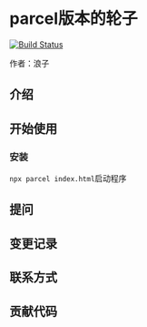 # parcel版本的轮子
[![Build Status](https://travis-ci.org/cjyiz/wheel1.svg?branch=master)](https://travis-ci.org/cjyiz/wheel1)

作者：浪子

## 介绍
## 开始使用
### 安装
 `npx parcel index.html`启动程序
## 提问
## 变更记录
## 联系方式
## 贡献代码




